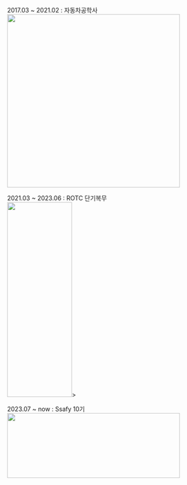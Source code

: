
2017.03 ~ 2021.02 : 자동차공학사<br>
<img src="https://upload.wikimedia.org/wikipedia/commons/1/1b/Seoultech_LOGO.png" width="400" height="400">

2021.03 ~ 2023.06 : ROTC 단기복무<br>
<img src="https://upload.wikimedia.org/wikipedia/commons/thumb/c/cc/ROKA_27th_Infantry_Division_Insignia.svg/375px-ROKA_27th_Infantry_Division_Insignia.svg.png" width="150" height="450">>

2023.07 ~ now : Ssafy 10기<br>
<img src="https://edu.ssafy.com/asset/images/logo.png" width="400" height="150">
